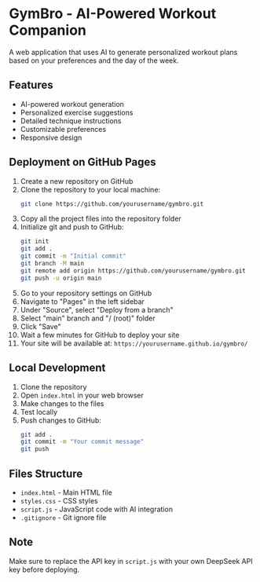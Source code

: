 # GymBro - AI-Powered Workout Companion

A web application that uses AI to generate personalized workout plans based on your preferences and the day of the week.

## Features

- AI-powered workout generation
- Personalized exercise suggestions
- Detailed technique instructions
- Customizable preferences
- Responsive design

## Deployment on GitHub Pages

1. Create a new repository on GitHub
2. Clone the repository to your local machine:
   ```bash
   git clone https://github.com/yourusername/gymbro.git
   ```
3. Copy all the project files into the repository folder
4. Initialize git and push to GitHub:
   ```bash
   git init
   git add .
   git commit -m "Initial commit"
   git branch -M main
   git remote add origin https://github.com/yourusername/gymbro.git
   git push -u origin main
   ```
5. Go to your repository settings on GitHub
6. Navigate to "Pages" in the left sidebar
7. Under "Source", select "Deploy from a branch"
8. Select "main" branch and "/ (root)" folder
9. Click "Save"
10. Wait a few minutes for GitHub to deploy your site
11. Your site will be available at: `https://yourusername.github.io/gymbro/`

## Local Development

1. Clone the repository
2. Open `index.html` in your web browser
3. Make changes to the files
4. Test locally
5. Push changes to GitHub:
   ```bash
   git add .
   git commit -m "Your commit message"
   git push
   ```

## Files Structure

- `index.html` - Main HTML file
- `styles.css` - CSS styles
- `script.js` - JavaScript code with AI integration
- `.gitignore` - Git ignore file

## Note

Make sure to replace the API key in `script.js` with your own DeepSeek API key before deploying. 